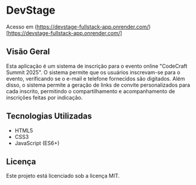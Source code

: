 # DevStage 

Acesso em (https://devstage-fullstack-app.onrender.com/)[https://devstage-fullstack-app.onrender.com/]

## Visão Geral
Esta aplicação é um sistema de inscrição para o evento online "CodeCraft Summit 2025". 
O sistema permite que os usuários inscrevam-se para o evento, verificando se o e-mail e telefone 
fornecidos são digitados. 
Além disso, o sistema permite a geração de links de convite personalizados para cada inscrito, 
permitindo o compartilhamento e acompanhamento de inscrições feitas por indicação.

## Tecnologias Utilizadas
- HTML5
- CSS3
- JavaScript (ES6+)

## Licença
Este projeto está licenciado sob a licença MIT.
